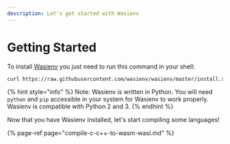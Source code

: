 ```yaml
---
description: Let's get started with Wasienv
---
```


# Getting Started

To install [Wasienv](https://github.com/wasienv/wasienv) you just need to run this command in your shell:

```bash
curl https://raw.githubusercontent.com/wasienv/wasienv/master/install.sh | sh
```

{% hint style="info" %}
Note: Wasienv is written in Python. You will need `python` and `pip` accessible in your system for Wasienv to work properly. Wasienv is compatible with Python 2 and 3.
{% endhint %}

Now that you have Wasienv installed, let's start compiling some languages!

{% page-ref page="compile-c-c++-to-wasm-wasi.md" %}




